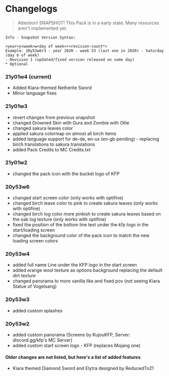 # Changelogs

> Attention! SNAPSHOT! This Pack is in a early state. Many resources aren't implemented yet.
```
Info - Snapshot Version Syntax:

<year>y<week>w<day of week>r<revision-count*>
Example: 20y53w6r3 - year 2020 - week 53 (last one in 2020) - Saturday (day 6 of week)
- Revision 1 (updated/fixed version released on same day)
* Optional
```
### 21y01w4 (current)
- Added Kiara-themed Netherite Sword
- Minor language fixes

### 21y01w3
- revert changes from previous snapshot
- changed Drowned Skin with Gura and Zombie with Ollie
- changed sakura leaves color
- applied sakura colormap on almost all birch items
- added language support for de-de, en-us (en-gb pending) - replacing birch translations to sakura translations
- added Pack Credits to MC Credits.txt

### 21y01w2
- changed the pack icon with the bucket logo of KFP

### 20y53w6
- changed start screen color (only works with optifine)
- changed birch leave color to pink to create sakura leaves (only works with optifine)
- changed birch log color more pinkish to create sakura leaves based on the oak log texture (only works with optifine)
- fixed the position of the bottom line text under the kfp logo in the start/loading screen
- changed the background color of the pack icon to match the new loading screen colors

### 20y53w4
- added full name Line under the KFP logo in the start screen
- added orange wool texture as options background replacing the default dirt texture
- changed panorama to more vanilla like and fixed pov (not seeing Kiara Statue of Vogelsang)

### 20y53w3
- added custom splashes

### 20y53w2
- added custom panorama (Screens by KujouKFP, Server: discord.gg/kfp's MC Server)
- added custom start screen logo - KFP (replaces Mojang one)

#### Older changes are not listed, but here's a list of added features
- Kiara themed Diamond Sword and Elytra designed by ReducedTo21
